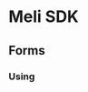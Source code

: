 # Meli SDK

## Forms

### Using <script/>

Place a `.meli.yml` at your site root:

```yaml
forms:
    form1:
        type: email
        recipient: test@test.com
```

Create an HTML form:

```html
<!doctype html>
<html>
<head>
    <!-- ... other scripts -->
    <script async src="https://unpkg.com/@getmeli/sdk@^1/build/browser.js"></script>
</head>
<body>

<form data-form="form1" id="my-form">
    <input type="text" name="name">
    <input type="file" name="logo">
    <button type="submit">Submit</button>
</form>

</body>
</html>
```

By default, the lib will automatically load and look for forms with the `data-form` attribute. You can disable this by:

- adding the `data-meli-init="false"` to your script tag
- removing the `async` directive from your script tag

```html

<script ... data-meli-init="false"></script>
<script>
    Meli.Forms.init().catch(console.error);
</script>
```

In this case, you will need to initialize

### Using Npm

Install the lib:

```
npm i @getmeli/sdk
```

Use it in your code:

```js
import Meli from 'meli';

Meli.Forms.init().catch(console.error);
```

### Api

To pass your own forms:

```js
const form = document.getElementById('my-form');

Meli.Forms
    .init([form])
    .catch(console.error);
```

Manually create a form and bind it:

```js
Meli.Forms
    .init([])
    .then(() => {
        const formElement = document.getElementById('my-form');
        const form = new Meli.Forms.Form(form);
    })
    .catch(console.error);
```

To remove all listeners:

```js
// ...
const form = new Meli.Forms.Form(form);
forms.remove();
```
